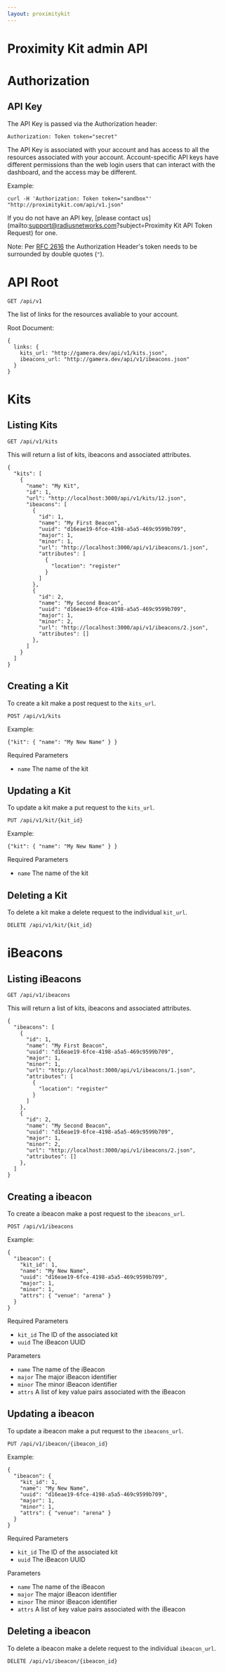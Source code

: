 ```yaml
---
layout: proximitykit
---
```


# Proximity Kit admin API

# Authorization

## API Key

The API Key is passed via the Authorization header:

    Authorization: Token token="secret"

The API Key is associated with your account and has access to all the resources associated with your account. Account-specific API keys have different permissions than the web login users that can interact with the dashboard, and the access may be different.

Example:

    curl -H 'Authorization: Token token="sandbox"' "http://proximitykit.com/api/v1.json"

If you do not have an API key, [please contact us](mailto:support@radiusnetworks.com?subject=Proximity Kit API Token Request) for one.

Note: Per [RFC 2616](http://www.w3.org/Protocols/rfc2616/rfc2616-sec2.html#sec2.2) the Authorization Header's token needs to be surrounded by double quotes (`"`).

# API Root

    GET /api/v1

The list of links for the resources avaliable to your account.

Root Document:

```
{
  links: {
    kits_url: "http://gamera.dev/api/v1/kits.json",
    ibeacons_url: "http://gamera.dev/api/v1/ibeacons.json"
  }
}
```

# Kits

## Listing Kits

```
GET /api/v1/kits
```

This will return a list of kits, ibeacons and associated attributes.

```
{
  "kits": [
    {
      "name": "My Kit",
      "id": 1,
      "url": "http://localhost:3000/api/v1/kits/12.json",
      "ibeacons": [
        {
          "id": 1,
          "name": "My First Beacon",
          "uuid": "d16eae19-6fce-4198-a5a5-469c9599b709",
          "major": 1,
          "minor": 1,
          "url": "http://localhost:3000/api/v1/ibeacons/1.json",
          "attributes": [
            {
              "location": "register"
            }
          ]
        },
        {
          "id": 2,
          "name": "My Second Beacon",
          "uuid": "d16eae19-6fce-4198-a5a5-469c9599b709",
          "major": 1,
          "minor": 2,
          "url": "http://localhost:3000/api/v1/ibeacons/2.json",
          "attributes": []
        },
      ]
    }
  ]
}
```

## Creating a Kit

To create a kit make a post request to the `kits_url`.

    POST /api/v1/kits

Example:

    {"kit": { "name": "My New Name" } }

Required Parameters

* `name` The name of the kit

## Updating a Kit

To update a kit make a put request to the `kits_url`.

```
PUT /api/v1/kit/{kit_id}
```

Example:

```
{"kit": { "name": "My New Name" } }
```

Required Parameters

* `name` The name of the kit

## Deleting a Kit

To delete a kit make a delete request to the individual `kit_url`.

```
DELETE /api/v1/kit/{kit_id}
```

# iBeacons

## Listing iBeacons

```
GET /api/v1/ibeacons
```

This will return a list of kits, ibeacons and associated attributes.

```
{
  "ibeacons": [
    {
      "id": 1,
      "name": "My First Beacon",
      "uuid": "d16eae19-6fce-4198-a5a5-469c9599b709",
      "major": 1,
      "minor": 1,
      "url": "http://localhost:3000/api/v1/ibeacons/1.json",
      "attributes": [
        {
          "location": "register"
        }
      ]
    },
    {
      "id": 2,
      "name": "My Second Beacon",
      "uuid": "d16eae19-6fce-4198-a5a5-469c9599b709",
      "major": 1,
      "minor": 2,
      "url": "http://localhost:3000/api/v1/ibeacons/2.json",
      "attributes": []
    },
  ]
}
```

## Creating a ibeacon

To create a ibeacon make a post request to the `ibeacons_url`.

```
POST /api/v1/ibeacons
```

Example:

```
{
  "ibeacon": {
    "kit_id": 1,
    "name": "My New Name",
    "uuid": "d16eae19-6fce-4198-a5a5-469c9599b709",
    "major": 1,
    "minor": 1,
    "attrs": { "venue": "arena" }
  }
}
```

Required Parameters

* `kit_id` The ID of the associated kit
* `uuid` The iBeacon UUID

Parameters

* `name` The name of the iBeacon
* `major` The major iBeacon identifier
* `minor` The minor iBeacon identifier
* `attrs` A list of key value pairs associated with the iBeacon


## Updating a ibeacon

To update a ibeacon make a put request to the `ibeacons_url`.

```
PUT /api/v1/ibeacon/{ibeacon_id}
```

Example:

```
{
  "ibeacon": {
    "kit_id": 1,
    "name": "My New Name",
    "uuid": "d16eae19-6fce-4198-a5a5-469c9599b709",
    "major": 1,
    "minor": 1,
    "attrs": { "venue": "arena" }
  }
}
```

Required Parameters

* `kit_id` The ID of the associated kit
* `uuid` The iBeacon UUID

Parameters

* `name` The name of the iBeacon
* `major` The major iBeacon identifier
* `minor` The minor iBeacon identifier
* `attrs` A list of key value pairs associated with the iBeacon

## Deleting a ibeacon

To delete a ibeacon make a delete request to the individual `ibeacon_url`.

```
DELETE /api/v1/ibeacon/{ibeacon_id}
```
